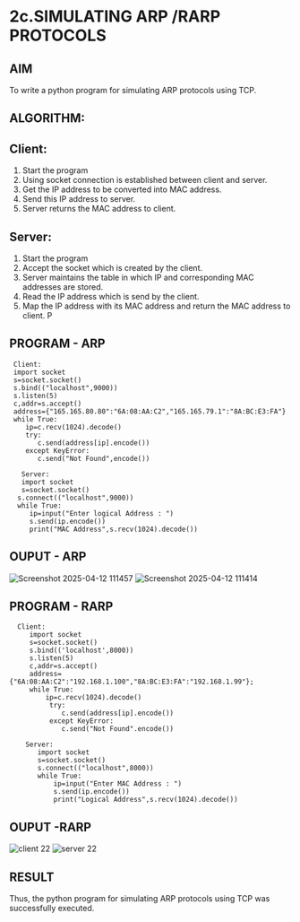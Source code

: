 # 2c.SIMULATING ARP /RARP PROTOCOLS
## AIM
To write a python program for simulating ARP protocols using TCP.
## ALGORITHM:
## Client:
1. Start the program
2. Using socket connection is established between client and server.
3. Get the IP address to be converted into MAC address.
4. Send this IP address to server.
5. Server returns the MAC address to client.
## Server:
1. Start the program
2. Accept the socket which is created by the client.
3. Server maintains the table in which IP and corresponding MAC addresses are
stored.
4. Read the IP address which is send by the client.
5. Map the IP address with its MAC address and return the MAC address to client.
P
## PROGRAM - ARP
     Client:
     import socket
     s=socket.socket()
     s.bind(("localhost",9000))
     s.listen(5)
     c,addr=s.accept()
     address={"165.165.80.80":"6A:08:AA:C2","165.165.79.1":"8A:BC:E3:FA"}
     while True:
        ip=c.recv(1024).decode()
        try:
           c.send(address[ip].encode())
        except KeyError:
           c.send("Not Found",encode())

       Server:
       import socket
       s=socket.socket()
      s.connect(("localhost",9000))
      while True:
         ip=input("Enter logical Address : ")
         s.send(ip.encode())
         print("MAC Address",s.recv(1024).decode())


           
## OUPUT - ARP
 ![Screenshot 2025-04-12 111457](https://github.com/user-attachments/assets/5a7f2c62-135b-48db-bfdf-9db32bd5c2e9)
 ![Screenshot 2025-04-12 111414](https://github.com/user-attachments/assets/11d96b62-92c7-4542-84ba-d1c28d24d24b)

## PROGRAM - RARP
      Client:
         import socket
         s=socket.socket()
         s.bind(('localhost',8000))
         s.listen(5)
         c,addr=s.accept()
         address={"6A:08:AA:C2":"192.168.1.100","8A:BC:E3:FA":"192.168.1.99"};
         while True:
             ip=c.recv(1024).decode()
              try:
                 c.send(address[ip].encode())
              except KeyError:
                 c.send("Not Found".encode()) 

        Server:
           import socket
           s=socket.socket()
           s.connect(("localhost",8000))
           while True:
               ip=input("Enter MAC Address : ")
               s.send(ip.encode())
               print("Logical Address",s.recv(1024).decode())


           
        
## OUPUT -RARP
 ![client 22](https://github.com/user-attachments/assets/5bb8db37-7fcc-4325-9ae6-dc75b63a4eb3)
 ![server 22](https://github.com/user-attachments/assets/3119d764-2ed3-49c1-ab4e-8e7324e35bfa)

## RESULT
Thus, the python program for simulating ARP protocols using TCP was successfully 
executed.
